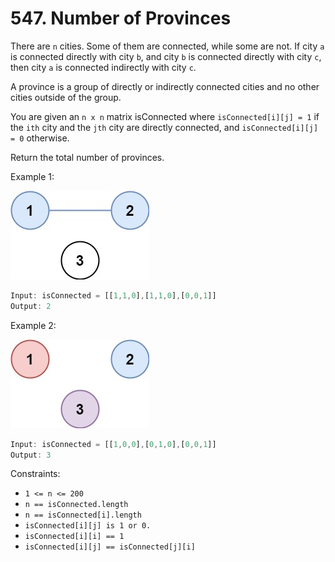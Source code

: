# 547. Number of Provinces

There are `n` cities. Some of them are connected, while some are not. If city `a` is connected directly with city `b`, and city `b` is connected directly with city `c`, then city `a` is connected indirectly with city `c`.

A province is a group of directly or indirectly connected cities and no other cities outside of the group.

You are given an `n x n` matrix isConnected where `isConnected[i][j] = 1` if the `ith` city and the `jth` city are directly connected, and `isConnected[i][j] = 0` otherwise.

Return the total number of provinces.

Example 1:

![img.png](img.png)

```javascript
Input: isConnected = [[1,1,0],[1,1,0],[0,0,1]]
Output: 2
```
Example 2:

![img_1.png](img_1.png)
```javascript
Input: isConnected = [[1,0,0],[0,1,0],[0,0,1]]
Output: 3
```


Constraints:

* `1 <= n <= 200`
* `n == isConnected.length`
* `n == isConnected[i].length`
* `isConnected[i][j] is 1 or 0.`
* `isConnected[i][i] == 1`
* `isConnected[i][j] == isConnected[j][i]`

